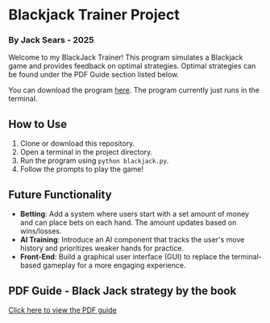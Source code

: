 # Blackjack Trainer Project  
### By Jack Sears - 2025

Welcome to my BlackJack Trainer! This program simulates a Blackjack game and provides feedback on optimal strategies.
Optimal strategies can be found under the PDF Guide section listed below.

You can download the program [here](). The program currently just runs in the terminal.

## How to Use
1. Clone or download this repository.
2. Open a terminal in the project directory.
3. Run the program using `python blackjack.py`.
4. Follow the prompts to play the game!

## Future Functionality
- **Betting**: Add a system where users start with a set amount of money and can place bets on each hand. The amount updates based on wins/losses.
- **AI Training**: Introduce an AI component that tracks the user's move history and prioritizes weaker hands for practice.
- **Front-End**: Build a graphical user interface (GUI) to replace the terminal-based gameplay for a more engaging experience.

## PDF Guide - Black Jack strategy by the book
[Click here to view the PDF guide](https://github.com/your-username/your-repo-name/blob/main/your-pdf-file.pdf)
